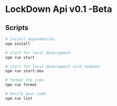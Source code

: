 # LockDown Api v0.1 -Beta

## Scripts

```bash
# install dependencies
npm install

# start for local development
npm run start

# start for local development with nodemon
npm run start:dev

# format the code
npm run format

# Verify your code
npm run lint
```